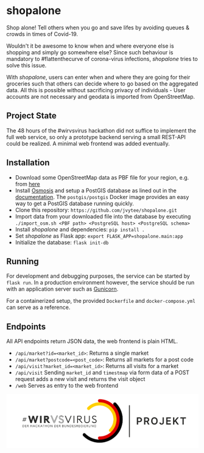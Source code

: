 # shopalone
Shop alone! Tell others when you go and save lifes by avoiding queues &amp; crowds in times of Covid-19.

Wouldn't it be awesome to know when and where everyone else is shopping and simply go somewhere else?
Since such behaviour is mandatory to #flattenthecurve of corona-virus infections, *shopalone* tries to solve this issue.

With *shopalone*, users can enter when and where they are going for their groceries such that others can decide where to go based on the aggregated data.
All this is possible without sacrificing privacy of individuals - User accounts are not necessary and geodata is imported from OpenStreetMap.

## Project State
The 48 hours of the #wirvsvirus hackathon did not suffice to implement the full web service, so only a prototype backend serving a small REST-API could be realized.
A minimal web frontend was added eventually.

## Installation
- Download some OpenStreetMap data as PBF file for your region, e.g. from [here](https://download.geofabrik.de/) 
- Install [Osmosis](https://github.com/openstreetmap/osmosis) and setup a PostGIS database as lined out in the [documentation](https://wiki.openstreetmap.org/wiki/Osmosis/PostGIS_Setup). The `postgis/postgis` Docker image provides an easy way to get a PostGIS database running quickly.
- Clone this repository: `https://github.com/jvytee/shopalone.git`
- Import data from your downloaded file into the database by executing `./import_osm.sh <PBF path> <PostgreSQL host> <PostgreSQL schema>`
- Install *shopalone* and dependencies: `pip install .`
- Set *shopalone* as Flask app: `export FLASK_APP=shopalone.main:app`
- Initialize the database: `flask init-db`

## Running
For development and debugging purposes, the service can be started by `flask run`.
In a production environment however, the service should be run with an application server such as [Gunicorn](https://gunicorn.org/).

For a containerized setup, the provided `Dockerfile` and `docker-compose.yml` can serve as a reference.

## Endpoints
All API endpoints return JSON data, the web frontend is plain HTML.
- `/api/market?id=<market_id>`: Returns a single market
- `/api/market?postcode=<post_code>`: Returns all markets for a post code
- `/api/visit?market_id=<market_id>`: Returns all visits for a market
- `/api/visit` Sending `market_id` and `timestmap` via form data of a POST request adds a new visit and returns the visit object
- `/web` Serves as entry to the web frontend

![](Logo_Projekt_01.png)
